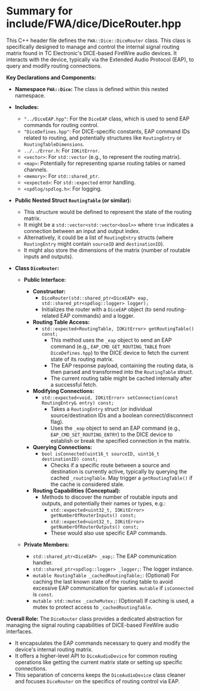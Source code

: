 # Summary for include/FWA/dice/DiceRouter.hpp

This C++ header file defines the `FWA::Dice::DiceRouter` class. This class is specifically designed to manage and control the internal signal routing matrix found in TC Electronic's DICE-based FireWire audio devices. It interacts with the device, typically via the Extended Audio Protocol (EAP), to query and modify routing connections.

**Key Declarations and Components:**

-   **Namespace `FWA::Dice`:** The class is defined within this nested namespace.

-   **Includes:**
    -   `"../DiceEAP.hpp"`: For the `DiceEAP` class, which is used to send EAP commands for routing control.
    -   `"DiceDefines.hpp"`: For DICE-specific constants, EAP command IDs related to routing, and potentially structures like `RoutingEntry` or `RoutingTableDimensions`.
    -   `../../Error.h`: For `IOKitError`.
    -   `<vector>`: For `std::vector` (e.g., to represent the routing matrix).
    -   `<map>`: Potentially for representing sparse routing tables or named channels.
    -   `<memory>`: For `std::shared_ptr`.
    -   `<expected>`: For `std::expected` error handling.
    -   `<spdlog/spdlog.h>`: For logging.

-   **Public Nested Struct `RoutingTable` (or similar):**
    -   This structure would be defined to represent the state of the routing matrix.
    -   It might be a `std::vector<std::vector<bool>>` where `true` indicates a connection between an input and output index.
    -   Alternatively, it could be a list of `RoutingEntry` structs (where `RoutingEntry` might contain `sourceID` and `destinationID`).
    -   It might also store the dimensions of the matrix (number of routable inputs and outputs).

-   **Class `DiceRouter`:**
    -   **Public Interface:**
        -   **Constructor:**
            -   `DiceRouter(std::shared_ptr<DiceEAP> eap, std::shared_ptr<spdlog::logger> logger);`
            -   Initializes the router with a `DiceEAP` object (to send routing-related EAP commands) and a logger.
        -   **Routing Table Access:**
            -   `std::expected<RoutingTable, IOKitError> getRoutingTable() const;`
                -   This method uses the `_eap` object to send an EAP command (e.g., `EAP_CMD_GET_ROUTING_TABLE` from `DiceDefines.hpp`) to the DICE device to fetch the current state of its routing matrix.
                -   The EAP response payload, containing the routing data, is then parsed and transformed into the `RoutingTable` struct.
                -   The current routing table might be cached internally after a successful fetch.
        -   **Modifying Connections:**
            -   `std::expected<void, IOKitError> setConnection(const RoutingEntry& entry) const;`
                -   Takes a `RoutingEntry` struct (or individual source/destination IDs and a boolean connect/disconnect flag).
                -   Uses the `_eap` object to send an EAP command (e.g., `EAP_CMD_SET_ROUTING_ENTRY`) to the DICE device to establish or break the specified connection in the matrix.
        -   **Querying Connections:**
            -   `bool isConnected(uint16_t sourceID, uint16_t destinationID) const;`
                -   Checks if a specific route between a source and destination is currently active, typically by querying the cached `_routingTable`. May trigger a `getRoutingTable()` if the cache is considered stale.
        -   **Routing Capabilities (Conceptual):**
            -   Methods to discover the number of routable inputs and outputs, and potentially their names or types, e.g.:
                -   `std::expected<uint32_t, IOKitError> getNumberOfRouterInputs() const;`
                -   `std::expected<uint32_t, IOKitError> getNumberOfRouterOutputs() const;`
                -   These would also use specific EAP commands.

    -   **Private Members:**
        -   `std::shared_ptr<DiceEAP> _eap;`: The EAP communication handler.
        -   `std::shared_ptr<spdlog::logger> _logger;`: The logger instance.
        -   `mutable RoutingTable _cachedRoutingTable;`: (Optional) For caching the last known state of the routing table to avoid excessive EAP communication for queries. `mutable` if `isConnected` is `const`.
        -   `mutable std::mutex _cacheMutex;`: (Optional) If caching is used, a mutex to protect access to `_cachedRoutingTable`.

**Overall Role:**
The `DiceRouter` class provides a dedicated abstraction for managing the signal routing capabilities of DICE-based FireWire audio interfaces.
-   It encapsulates the EAP commands necessary to query and modify the device's internal routing matrix.
-   It offers a higher-level API to `DiceAudioDevice` for common routing operations like getting the current matrix state or setting up specific connections.
-   This separation of concerns keeps the `DiceAudioDevice` class cleaner and focuses `DiceRouter` on the specifics of routing control via EAP.

